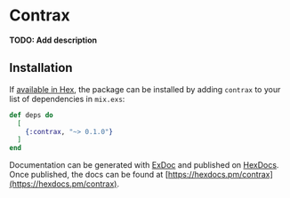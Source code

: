 # Contrax

**TODO: Add description**

## Installation

If [available in Hex](https://hex.pm/docs/publish), the package can be installed
by adding `contrax` to your list of dependencies in `mix.exs`:

```elixir
def deps do
  [
    {:contrax, "~> 0.1.0"}
  ]
end
```

Documentation can be generated with [ExDoc](https://github.com/elixir-lang/ex_doc)
and published on [HexDocs](https://hexdocs.pm). Once published, the docs can
be found at [https://hexdocs.pm/contrax](https://hexdocs.pm/contrax).

